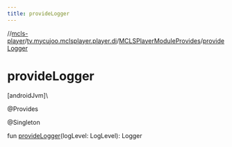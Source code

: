 ```yaml
---
title: provideLogger
---
```

//[mcls-player](../../../index.html)/[tv.mycujoo.mclsplayer.player.di](../index.html)/[MCLSPlayerModuleProvides](index.html)/[provideLogger](provide-logger.html)



# provideLogger



[androidJvm]\




@Provides



@Singleton



fun [provideLogger](provide-logger.html)(logLevel: LogLevel): Logger




